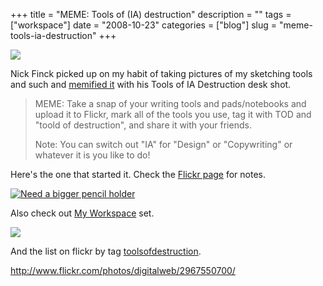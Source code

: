 +++
title = "MEME: Tools of (IA) destruction"
description = ""
tags = ["workspace"]
date = "2008-10-23"
categories = ["blog"]
slug = "meme-tools-ia-destruction"
+++



  <div class="notebook-screenshot"><a href="http://www.flickr.com/photos/digitalweb/2967550700/"><img src="/media/notebook/toolsofiadestruction.jpg" class="notebook-image" /></a></div><p>Nick Finck picked up on my habit of taking pictures of my sketching tools and such and <a href="http://www.flickr.com/photos/digitalweb/2967550700/">memified it</a> with his Tools of IA Destruction desk shot. </p>
<blockquote><p>MEME: Take a snap of your writing tools and pads/notebooks and upload it to Flickr, mark all of the tools you use, tag it with TOD and "toold of destruction", and share it with your friends.</p>
<p>Note: You can switch out "IA" for "Design" or "Copywriting" or whatever it is you like to do! </p></blockquote>
<p>Here's the one that started it. Check the <a href="http://www.flickr.com/photos/jibbajabba/2967339314/" title="Need a bigger pencil holder by jibbajabba, on Flickr">Flickr page</a> for notes.</p>
<div class="notebook-image"><a href="http://www.flickr.com/photos/jibbajabba/2967339314/" title="Need a bigger pencil holder by jibbajabba, on Flickr"><img src="https://konigi.com/media/notebook/needabiggerpencilholder.jpg" alt="Need a bigger pencil holder" /></a></div>
<p>Also check out <a href="http://flickr.com/photos/jibbajabba/sets/72157608310260199/">My Workspace</a> set.</p>
<div class="notebook-image"><a href="http://flickr.com/photos/jibbajabba/sets/72157608310260199/"><img src="https://konigi.com/media/notebook/myworkspace.png" /></a></div>
<p>And the list on flickr by tag <a href="http://www.flickr.com/search/?q=toolsofdestruction&amp;ss=2&amp;s=rec">toolsofdestruction</a>.</p>
    
  <a href="http://www.flickr.com/photos/digitalweb/2967550700/">http://www.flickr.com/photos/digitalweb/2967550700/</a>
